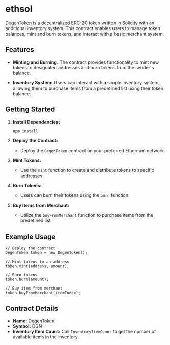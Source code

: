 # ethsol

DegenToken is a decentralized ERC-20 token written in Solidity with an additional inventory system. This contract enables users to manage token balances, mint and burn tokens, and interact with a basic merchant system.

## Features

- **Minting and Burning:** The contract provides functionality to mint new tokens to designated addresses and burn tokens from the sender's balance.

- **Inventory System:** Users can interact with a simple inventory system, allowing them to purchase items from a predefined list using their token balance.

## Getting Started

1. **Install Dependencies:**
   ```bash
   npm install
   ```

2. **Deploy the Contract:**
   - Deploy the `DegenToken` contract on your preferred Ethereum network.

3. **Mint Tokens:**
   - Use the `mint` function to create and distribute tokens to specific addresses.

4. **Burn Tokens:**
   - Users can burn their tokens using the `burn` function.

5. **Buy Items from Merchant:**
   - Utilize the `buyFromMerchant` function to purchase items from the predefined list.

## Example Usage

```solidity
// Deploy the contract
DegenToken token = new DegenToken();

// Mint tokens to an address
token.mint(address, amount);

// Burn tokens
token.burn(amount);

// Buy item from merchant
token.buyFromMerchant(itemIndex);
```

## Contract Details

- **Name:** DegenToken
- **Symbol:** DGN
- **Inventory Item Count:** Call `InventoryItemCount` to get the number of available items in the inventory.
